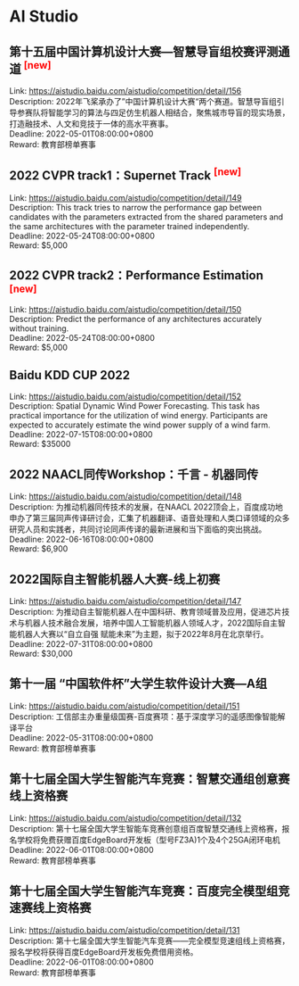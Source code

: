 # AI Studio



## 第十五届中国计算机设计大赛—智慧导盲组校赛评测通道 <sup style="color:red">[new]<sup>  

Link: https://aistudio.baidu.com/aistudio/competition/detail/156  
Description: 2022年飞桨承办了”中国计算机设计大赛“两个赛道。智慧导盲组引导参赛队将智能学习的算法与四足仿生机器人相结合，聚焦城市导盲的现实场景，打造融技术、人文和竞技于一体的高水平赛事。  
Deadline: 2022-05-01T08:00:00+0800  
Reward: 教育部榜单赛事  


## 2022 CVPR track1：Supernet Track <sup style="color:red">[new]<sup>  

Link: https://aistudio.baidu.com/aistudio/competition/detail/149  
Description: This track tries to narrow the performance gap between candidates with the parameters extracted from the shared parameters and the same architectures with the parameter trained independently.  
Deadline: 2022-05-24T08:00:00+0800  
Reward: $5,000  


## 2022 CVPR track2：Performance Estimation <sup style="color:red">[new]<sup>  

Link: https://aistudio.baidu.com/aistudio/competition/detail/150  
Description: Predict the performance of any architectures accurately without training.  
Deadline: 2022-05-24T08:00:00+0800  
Reward: $5,000  


## Baidu KDD CUP 2022

Link: https://aistudio.baidu.com/aistudio/competition/detail/152  
Description: Spatial Dynamic Wind Power Forecasting. This task has practical importance for the utilization of wind energy. Participants are expected to accurately estimate the wind power supply of a wind farm.  
Deadline: 2022-07-15T08:00:00+0800  
Reward: $35000  


## 2022 NAACL同传Workshop：千言 - 机器同传

Link: https://aistudio.baidu.com/aistudio/competition/detail/148  
Description: 为推动机器同传技术的发展，在NAACL 2022顶会上，百度成功地申办了第三届同声传译研讨会，汇集了机器翻译、语音处理和人类口译领域的众多研究人员和实践者，共同讨论同声传译的最新进展和当下面临的突出挑战。  
Deadline: 2022-06-16T08:00:00+0800  
Reward: $6,900  


## 2022国际自主智能机器人大赛-线上初赛

Link: https://aistudio.baidu.com/aistudio/competition/detail/147  
Description: 为推动自主智能机器人在中国科研、教育领域普及应用，促进芯片技术与机器人技术融合发展，培养中国人工智能机器人领域人才，2022国际自主智能机器人大赛以“自立自强 赋能未来”为主题，拟于2022年8月在北京举行。  
Deadline: 2022-07-31T08:00:00+0800  
Reward: $30,000  


## 第十一届 “中国软件杯”大学生软件设计大赛—A组

Link: https://aistudio.baidu.com/aistudio/competition/detail/151  
Description: 工信部主办重量级国赛-百度赛项：基于深度学习的遥感图像智能解译平台  
Deadline: 2022-05-31T08:00:00+0800  
Reward: 教育部榜单赛事  


## 第十七届全国大学生智能汽车竞赛：智慧交通组创意赛线上资格赛

Link: https://aistudio.baidu.com/aistudio/competition/detail/132  
Description: 第十七届全国大学生智能车竞赛创意组百度智慧交通线上资格赛，报名学校将免费获赠百度EdgeBoard开发板（型号FZ3A)1个及4个25GA闭环电机  
Deadline: 2022-06-01T08:00:00+0800  
Reward: 教育部榜单赛事  


## 第十七届全国大学生智能汽车竞赛：百度完全模型组竞速赛线上资格赛

Link: https://aistudio.baidu.com/aistudio/competition/detail/131  
Description: 第十七届全国大学生智能汽车竞赛——完全模型竞速组线上资格赛，报名学校将获得百度EdgeBoard开发板免费借用资格。  
Deadline: 2022-06-01T08:00:00+0800  
Reward: 教育部榜单赛事  

